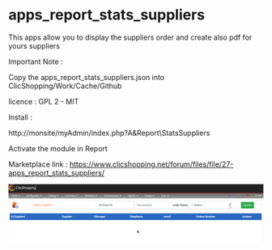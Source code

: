 # apps_report_stats_suppliers

This apps allow you to display the suppliers order and create also pdf for yours suppliers

Important Note :

Copy the apps_report_stats_suppliers.json into ClicShopping/Work/Cache/Github

licence  : GPL 2 - MIT

Install :

http://monsite/myAdmin/index.php?A&Report\StatsSuppliers

Activate the module in Report

Marketplace link : https://www.clicshopping.net/forum/files/file/27-apps_report_stats_suppliers/


![suppliers](https://github.com/ClicShoppingOfficialModulesV3/apps_report_stats_suppliers/blob/master/ModuleInfosJson/supplier.png)


